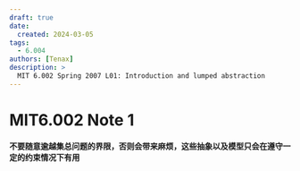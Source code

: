 ```yaml
---
draft: true
date:
  created: 2024-03-05
tags:
  - 6.004
authors: [Tenax]
description: >
  MIT 6.002 Spring 2007 L01: Introduction and lumped abstraction
---
```


# MIT6.002 Note 1

**不要随意逾越集总问题的界限，否则会带来麻烦，这些抽象以及模型只会在遵守一定的约束情况下有用**
